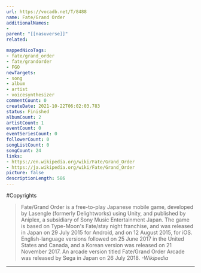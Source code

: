 ```yaml
---
url: https://vocadb.net/T/8488
name: Fate/Grand Order
additionalNames: 
- 
parent: "[[nasuverse]]"
related:

mappedNicoTags:
- fate/grand_order
- fate/grandorder
- FGO
newTargets:
- song
- album
- artist
- voicesynthesizer
commentCount: 0
createDate: 2021-10-22T06:02:03.783
status: Finished
albumCount: 2
artistCount: 1
eventCount: 0
eventSeriesCount: 0
followerCount: 0
songListCount: 0
songCount: 24
links: 
- https://en.wikipedia.org/wiki/Fate/Grand_Order
- https://ja.wikipedia.org/wiki/Fate/Grand_Order
picture: false
descriptionLength: 586
---
```


#Copyrights

> Fate/Grand Order is a free-to-play Japanese mobile game, developed by Lasengle (formerly Delightworks) using Unity, and published by Aniplex, a subsidiary of Sony Music Entertainment Japan.
The game is based on Type-Moon's Fate/stay night franchise, and was released in Japan on 29 July 2015 for Android, and on 12 August 2015, for iOS.
English-language versions followed on 25 June 2017 in the United States and Canada, and a Korean version was released on 21 November 2017.
An arcade version titled Fate/Grand Order Arcade was released by Sega in Japan on 26 July 2018.
*-Wikipedia*

---

